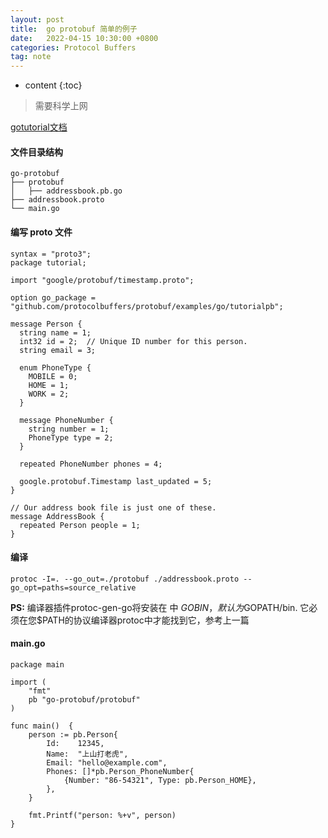 ```yaml
---
layout: post
title:  go protobuf 简单的例子
date:   2022-04-15 10:30:00 +0800
categories: Protocol Buffers
tag: note
---
```


* content
{:toc}

> 需要科学上网

[gotutorial文档](https://developers.google.com/protocol-buffers/docs/gotutorial)

#### 文件目录结构

```
go-protobuf
├── protobuf     
│   ├── addressbook.pb.go
├──	addressbook.proto
└── main.go     
```

#### 编写 proto 文件

```
syntax = "proto3";
package tutorial;

import "google/protobuf/timestamp.proto";

option go_package = "github.com/protocolbuffers/protobuf/examples/go/tutorialpb";

message Person {
  string name = 1;
  int32 id = 2;  // Unique ID number for this person.
  string email = 3;

  enum PhoneType {
    MOBILE = 0;
    HOME = 1;
    WORK = 2;
  }

  message PhoneNumber {
    string number = 1;
    PhoneType type = 2;
  }

  repeated PhoneNumber phones = 4;

  google.protobuf.Timestamp last_updated = 5;
}

// Our address book file is just one of these.
message AddressBook {
  repeated Person people = 1;
}
```


#### 编译

```
protoc -I=. --go_out=./protobuf ./addressbook.proto --go_opt=paths=source_relative
```

**PS:** 编译器插件protoc-gen-go将安装在 中 $GOBIN，默认为$GOPATH/bin. 它必须在您$PATH的协议编译器protoc中才能找到它，参考上一篇

#### main.go 

```
package main

import (
	"fmt"
	pb "go-protobuf/protobuf"
)

func main()  {
	person := pb.Person{
		Id:    12345,
		Name:  "上山打老虎",
		Email: "hello@example.com",
		Phones: []*pb.Person_PhoneNumber{
			{Number: "86-54321", Type: pb.Person_HOME},
		},
	}

	fmt.Printf("person: %+v", person)
}
```